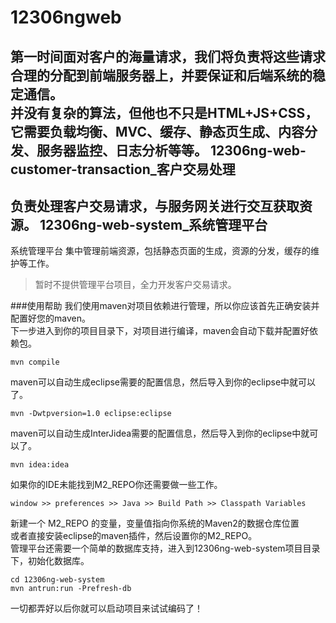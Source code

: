 12306ngweb
==========
第一时间面对客户的海量请求，我们将负责将这些请求合理的分配到前端服务器上，并要保证和后端系统的稳定通信。<br />
并没有复杂的算法，但他也不只是HTML+JS+CSS，它需要负载均衡、MVC、缓存、静态页生成、内容分发、服务器监控、日志分析等等。
12306ng-web-customer-transaction_客户交易处理
---------
负责处理客户交易请求，与服务网关进行交互获取资源。
12306ng-web-system_系统管理平台
---------
系统管理平台
集中管理前端资源，包括静态页面的生成，资源的分发，缓存的维护等工作。
> 暂时不提供管理平台项目，全力开发客户交易请求。

###使用帮助
我们使用maven对项目依赖进行管理，所以你应该首先正确安装并配置好您的maven。<br />
下一步进入到你的项目目录下，对项目进行编译，maven会自动下载并配置好依赖包。<br />

    mvn compile
            
maven可以自动生成eclipse需要的配置信息，然后导入到你的eclipse中就可以了。<br />

    mvn -Dwtpversion=1.0 eclipse:eclipse 
    
maven可以自动生成InterJidea需要的配置信息，然后导入到你的eclipse中就可以了。<br />
    
    mvn idea:idea 
            
如果你的IDE未能找到M2_REPO你还需要做一些工作。<br />

    window >> preferences >> Java >> Build Path >> Classpath Variables
新建一个 M2_REPO 的变量，变量值指向你系统的Maven2的数据仓库位置<br />
或者直接安装eclipse的maven插件，然后设置你的M2_REPO。<br />
管理平台还需要一个简单的数据库支持，进入到12306ng-web-system项目目录下，初始化数据库。<br />

    cd 12306ng-web-system
    mvn antrun:run -Prefresh-db
一切都弄好以后你就可以启动项目来试试编码了！<br />
